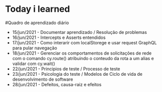 # Today i learned

#Quadro de aprendizado diário

- 15/jun/2021 - Documentar aprendizado / Resolução de problemas </br>
- 16/jun/2021 - Intercepts e Asserts entendidos </br>
- 17/jun/2021 - Como interarir com localStorege e usar request GraphQL para pular navegação </br>
- 18/jun/2021 - Gerenciar os comportamentos de solicitações de rede com o comando cy.route() atribuindo o conteudo da rota a um alias e validar com cy.wait() </br>
- 22/jun/2021 - Principios de teste / Processo de teste </br> 
- 23/jun/2021 - Psicologia do teste / Modelos de Ciclo de vida de desenvolvimento de software </br>
- 28/jun/2021 - Defeitos, causa-raiz e efeitos
